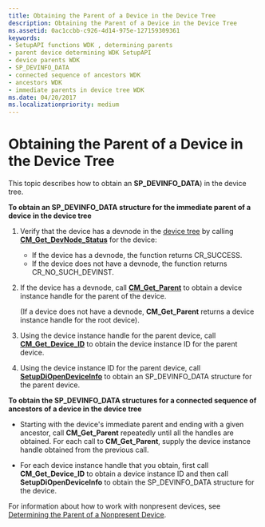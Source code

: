 ```yaml
---
title: Obtaining the Parent of a Device in the Device Tree
description: Obtaining the Parent of a Device in the Device Tree
ms.assetid: 0ac1ccbb-c926-4d14-975e-127159309361
keywords:
- SetupAPI functions WDK , determining parents
- parent device determining WDK SetupAPI
- device parents WDK
- SP_DEVINFO_DATA
- connected sequence of ancestors WDK
- ancestors WDK
- immediate parents in device tree WDK
ms.date: 04/20/2017
ms.localizationpriority: medium
---
```


# Obtaining the Parent of a Device in the Device Tree





This topic describes how to obtain an **SP_DEVINFO_DATA**) in the device tree.

**To obtain an SP_DEVINFO_DATA structure for the immediate parent of a device in the device tree**

1.  Verify that the device has a devnode in the [device tree](../kernel/device-tree.md) by calling [**CM_Get_DevNode_Status**](/windows/desktop/api/cfgmgr32/nf-cfgmgr32-cm_get_devnode_status) for the device:
    -   If the device has a devnode, the function returns CR_SUCCESS.
    -   If the device does not have a devnode, the function returns CR_NO_SUCH_DEVINST.

2.  If the device has a devnode, call [**CM_Get_Parent**](/windows/desktop/api/cfgmgr32/nf-cfgmgr32-cm_get_parent) to obtain a device instance handle for the parent of the device.

    (If a device does not have a devnode, **CM_Get_Parent** returns a device instance handle for the root device).

3.  Using the device instance handle for the parent device, call [**CM_Get_Device_ID**](/windows/desktop/api/cfgmgr32/nf-cfgmgr32-cm_get_device_idw) to obtain the device instance ID for the parent device.

4.  Using the device instance ID for the parent device, call [**SetupDiOpenDeviceInfo**](/windows/desktop/api/setupapi/nf-setupapi-setupdiopendeviceinfoa) to obtain an SP_DEVINFO_DATA structure for the parent device.

**To obtain the SP_DEVINFO_DATA structures for a connected sequence of ancestors of a device in the device tree**

-   Starting with the device's immediate parent and ending with a given ancestor, call **CM_Get_Parent** repeatedly until all the handles are obtained. For each call to **CM_Get_Parent**, supply the device instance handle obtained from the previous call.

-   For each device instance handle that you obtain, first call **CM_Get_Device_ID** to obtain a device instance ID and then call **SetupDiOpenDeviceInfo** to obtain the SP_DEVINFO_DATA structure for the device.

For information about how to work with nonpresent devices, see [Determining the Parent of a Nonpresent Device](determining-the-parent-of-a-nonpresent-device.md).

 

